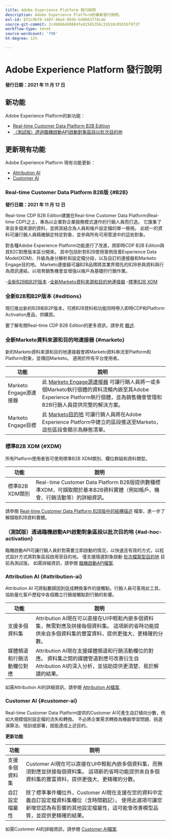 ```yaml
---
title: Adobe Experience Platform 發行說明
description: Adobe Experience Platform的最新發行說明。
exl-id: 8f2c9bf8-1487-46e4-993b-bd9b63774cab
source-git-commit: 2c4b0d6dd0884fe81565356c31b18c0555bf973f
workflow-type: tm+mt
source-wordcount: '798'
ht-degree: 12%

---
```


# Adobe Experience Platform 發行說明

**發行日期：2021 年 11 月 17 日**

## 新功能

Adobe Experience Platform的新功能：

- [Real-time Customer Data Platform B2B Edition](#B2B)
- [（測試版）透過臨機啟動API啟動對象區段以批次目的地](#ad-hoc-activation)

## 更新現有功能

Adobe Experience Platform 現有功能更新：

- [Attribution AI](#attribution-ai)
- [Customer AI](#customer-ai)

### Real-time Customer Data Platform B2B版 {#B2B}

**發行日期：2021 年 11 月 12 日**

Real-time CDP B2B Edition建置在Real-time Customer Data Platform(Real-time CDP)之上，專為以企業對企業服務模式運作的行銷人員而打造。 它匯集了來自多個來源的資料，並將其結合為人員和帳戶設定檔的單一檢視。 此統一的資料可讓行銷人員精確鎖定特定對象，並參與所有可用管道中的這些對象。

對各種Adobe Experience Platform功能進行了改進，將即時CDP B2B Edition與其B2C對應版本區分開來。 其中包括針對B2B使用案例改善Experience Data Model(XDM)、升級為身分解析和設定檔分段，以及自訂的連接器和Marketo Engage目的地。 Marketo連接器可讓B2B品牌將其業界領先的B2B參與資料與行為資訊連結，以培育銷售機會並增強以帳戶為基礎的行銷作業。

-[全新B2B和B2P版本](#editions)
-[全新Marketo資料來源和目的地連接器](#marketo)
-[標準B2B XDM](#XDM)

### 全新B2B和B2P版本 {#editions}

現已推出新的B2B和B2P版本，可將B2B資料和功能同時帶入即時CDP和Platform Activation產品，供購買。

要了解有關Real-time CDP B2B Edition的更多資訊，請參見 [概述](../../rtcdp/overview.md).

### 全新Marketo資料來源和目的地連接器 {#marketo}

新的Marketo資料來源和目的地連接器會將Marketo資料串流至Platform和Platform對象，並傳回Marketo。 適用於所有平台使用者。

| 功能 | 說明 |
|----------|-------------|
| Marketo Engage源連接器 | 此 [Marketo Engage源連接器](../../sources/connectors/adobe-applications/marketo/marketo.md) 可讓行銷人員將一或多個Marketo執行個體的資料流暢內嵌至其Adobe Experience Platform執行個體，並為銷售機會管理和B2B行銷人員提供完整的解決方案。 |
| Marketo Engage目標 | 此 [Marketo目的地](../../destinations/catalog/adobe/marketo-engage.md) 可讓行銷人員將在Adobe Experience Platform中建立的區段推送至Marketo，這些區段會顯示為靜態清單。 |

### 標準B2B XDM {#XDM}

所有Platform使用者皆可使用標準B2B XDM類別、欄位群組和資料類型。

| 功能 | 說明 |
|-----------|--------------|
| 標準B2B XDM類別 | Real-time Customer Data Platform B2B版提供數種標準XDM，可擷取關於基本B2B資料實體（例如帳戶、機會、行銷活動等）的詳細資訊。 |

請參閱 [Real-time Customer Data Platform B2B版中的結構描述](../../rtcdp/schemas/b2b.md) 檔案，進一步了解擷取B2B資料實體。

### （測試版）透過臨機啟動API啟動對象區段以批次目的地 {#ad-hoc-activation}

臨機啟動API可讓行銷人員針對需要立即啟動的情況，以快速且有效的方式，以程式設計方式將對象區段啟用至目的地。 僅支援隨選對象啟動 [批次檔案型目的地](../../destinations/destination-types.md#file-based) 目前為測試版。 如需詳細資訊，請參閱 [臨機啟動API檔案](../../destinations/api/ad-hoc-activation-api.md).

### Attribution AI {#attribution-ai}

Attribution AI 可將點數歸因到促成轉換事件的接觸點。行銷人員可善用此工具，協助量化客戶歷程中各個獨立行銷接觸點對行銷的影響。

| 功能 | 說明 |
|-----------|---------------|
| 支援多個資料集 | Attribution AI現在可以直接在UI中輕鬆內嵌多個資料集，無需對應及拼接每個資料集。 這項新的省時功能提供來自多個資料集的豐富資料，提供更強大、更精確的分數。 |
| 媒體頻道和行銷活動欄位對應 | Attribution AI現在支援媒體頻道和行銷活動欄位的對應。 資料集之間的媒體管道對應可改善衍生自Attribution AI的深入分析，並協助提供更清楚、易於解讀的結果。 |

如需Attribution AI的詳細資訊，請參閱 [Attribution AI檔案](../../intelligent-services/attribution-ai/overview.md).

### Customer AI {#customer-ai}

Real-time Customer Data Platform提供的Customer AI可產生自訂傾向分數，例如大規模個別設定檔的流失和轉換。 不必將企業需求轉換為機器學習問題、挑選演算法、培訓或部署，就能達成上述目的。

**更新功能**

| 功能 | 說明 |
|-----------|-------------|
| 支援多個資料集 | Customer AI現在可以直接在UI中輕鬆內嵌多個資料集，而無須對應並拼接每個資料集。 這項新的省時功能提供來自多個資料集的豐富資料，提供更強大、更精確的分數。 |
| 自訂設定檔屬性 | 除了標準事件欄位外，Customer AI現在支援在您的資料中定義自訂設定檔資料集欄位（含時間戳記）。 使用此選項可讓您新增您認為有影響的其他設定檔屬性，這可能會改善模型品質，並提供更精確的結果。 |

如需Customer AI的詳細資訊，請參閱 [Customer AI檔案](../../intelligent-services/customer-ai/overview.md).

